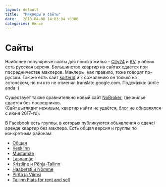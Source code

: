 ```yaml
---
layout: default
title:  "Маклеры и сайты"
date:   2018-04-08 14:03:04 +0300
categories: Жилье
---
```

# Сайты

Наиболее популярные сайты для поиска жилья – [City24](http://www.city24.ee) и [KV](http://www.kv.ee), у обоих есть русская версия. 
Большинство квартир на сайтах сдается при посредничестве маклеров. 
Маклеры, как правило, тоже говорят по-русски. 
Так же есть сайт [korterid](http://korterid.ee)  и к сожалению он только на эстонском, но ни кто не отменял translate.google.com. 
Подсказка: üürile anda :)

Существует также сравнительно новый сайт [NoBroker](https://www.nobroker.ee), где жилье сдается без посредников.  
(Сайт выглядит неживым, квартир найти не удаётся, блог не обновлялся с июня 2017-го).

В Facebook есть группы, в которых публикуются объявления о сдаче/аренде квартир без маклера.
Есть общая версия и группы по конкретным районам:
* [Общая](https://www.facebook.com/groups/299056793537765)
* [Kesklinn](https://www.facebook.com/groups/1795668710466831)
* [Mustamäe](https://www.facebook.com/groups/468723496817032)
* [Lasnamäe](https://www.facebook.com/groups/1364794826952845)
* [Kristiine и Põhja-Tallinn](https://www.facebook.com/groups/1423859607700200)
* [Haabersti и Nõmme](https://www.facebook.com/groups/1552257291502093)
* [Pirita ja Viimsi](https://www.facebook.com/groups/341401262950384)
* [Tallinn Flats for rent and sell](https://www.facebook.com/groups/881929678632349)
